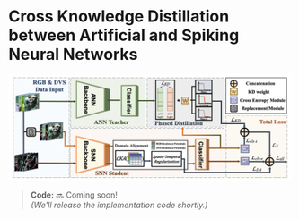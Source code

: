 # Cross Knowledge Distillation between Artificial and Spiking Neural Networks

![Performance Radar Chart](main.png)  

> ​**Code:** 🔜 Coming soon!  
> *(We'll release the implementation code shortly.)*
